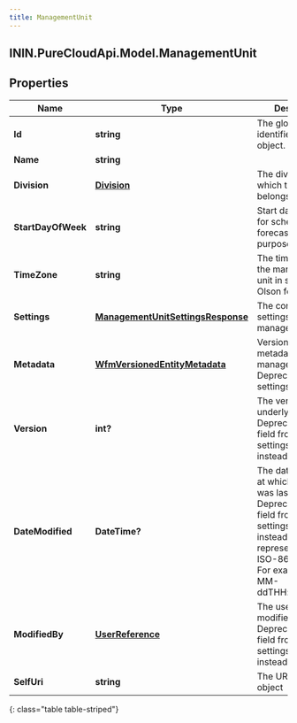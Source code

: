 ```yaml
---
title: ManagementUnit
---
```

## ININ.PureCloudApi.Model.ManagementUnit

## Properties

|Name | Type | Description | Notes|
|------------ | ------------- | ------------- | -------------|
| **Id** | **string** | The globally unique identifier for the object. | [optional] |
| **Name** | **string** |  | [optional] |
| **Division** | [**Division**](Division.html) | The division to which this entity belongs. | [optional] |
| **StartDayOfWeek** | **string** | Start day of week for scheduling and forecasting purposes | [optional] |
| **TimeZone** | **string** | The time zone for the management unit in standard Olson format | [optional] |
| **Settings** | [**ManagementUnitSettingsResponse**](ManagementUnitSettingsResponse.html) | The configuration settings for this management unit | [optional] |
| **Metadata** | [**WfmVersionedEntityMetadata**](WfmVersionedEntityMetadata.html) | Version info metadata for this management unit. Deprecated, use settings.metadata | [optional] |
| **Version** | **int?** | The version of the underlying entity.  Deprecated, use field from settings.metadata instead | [optional] |
| **DateModified** | **DateTime?** | The date and time at which this entity was last modified.  Deprecated, use field from settings.metadata instead. Date time is represented as an ISO-8601 string. For example: yyyy-MM-ddTHH:mm:ss.SSSZ | [optional] |
| **ModifiedBy** | [**UserReference**](UserReference.html) | The user who last modified this entity.  Deprecated, use field from settings.metadata instead | [optional] |
| **SelfUri** | **string** | The URI for this object | [optional] |
{: class="table table-striped"}


